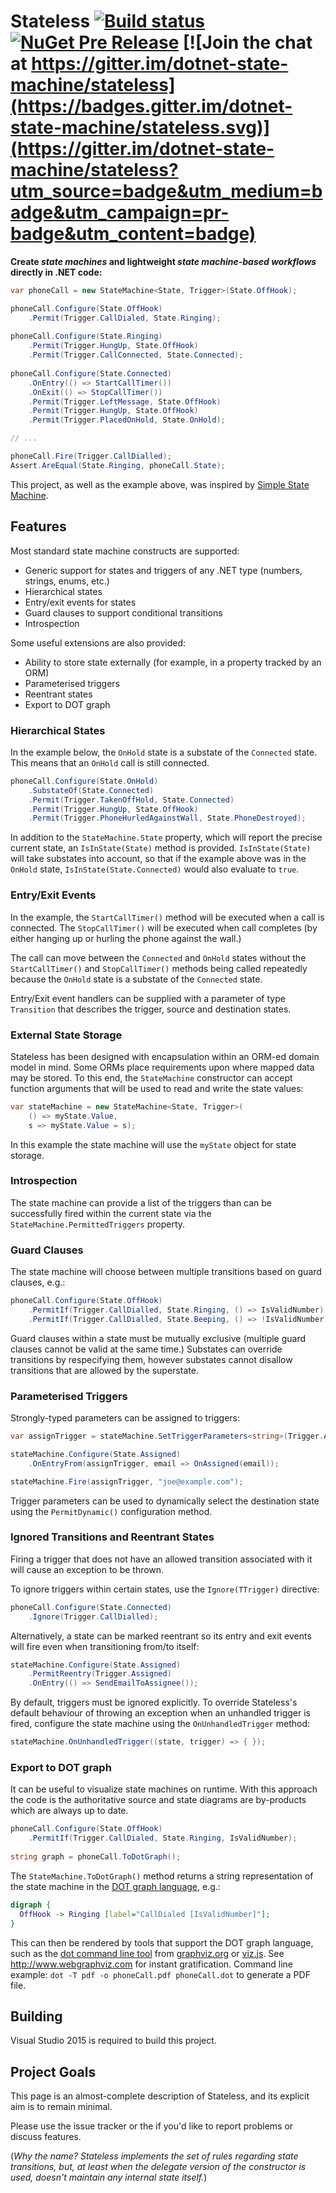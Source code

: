 # Stateless [![Build status](https://ci.appveyor.com/api/projects/status/github/dotnet-state-machine/stateless?svg=true)](https://ci.appveyor.com/project/DotnetStateMachine/stateless/branch/master) [![NuGet Pre Release](https://img.shields.io/nuget/vpre/Stateless.svg)](https://www.nuget.org/packages/stateless) [![Join the chat at https://gitter.im/dotnet-state-machine/stateless](https://badges.gitter.im/dotnet-state-machine/stateless.svg)](https://gitter.im/dotnet-state-machine/stateless?utm_source=badge&utm_medium=badge&utm_campaign=pr-badge&utm_content=badge)

**Create *state machines* and lightweight *state machine-based workflows* directly in .NET code:**

```csharp
var phoneCall = new StateMachine<State, Trigger>(State.OffHook);

phoneCall.Configure(State.OffHook)
    .Permit(Trigger.CallDialed, State.Ringing);
	
phoneCall.Configure(State.Ringing)
    .Permit(Trigger.HungUp, State.OffHook)
    .Permit(Trigger.CallConnected, State.Connected);
 
phoneCall.Configure(State.Connected)
    .OnEntry(() => StartCallTimer())
    .OnExit(() => StopCallTimer())
    .Permit(Trigger.LeftMessage, State.OffHook)
    .Permit(Trigger.HungUp, State.OffHook)
    .Permit(Trigger.PlacedOnHold, State.OnHold);

// ...

phoneCall.Fire(Trigger.CallDialled);
Assert.AreEqual(State.Ringing, phoneCall.State);
```

This project, as well as the example above, was inspired by [Simple State Machine](http://simplestatemachine.codeplex.com/).

## Features

Most standard state machine constructs are supported:

 * Generic support for states and triggers of any .NET type (numbers, strings, enums, etc.)
 * Hierarchical states
 * Entry/exit events for states
 * Guard clauses to support conditional transitions
 * Introspection

Some useful extensions are also provided:

 * Ability to store state externally (for example, in a property tracked by an ORM)
 * Parameterised triggers
 * Reentrant states
 * Export to DOT graph

### Hierarchical States

In the example below, the `OnHold` state is a substate of the `Connected` state. This means that an `OnHold` call is still connected.

```csharp
phoneCall.Configure(State.OnHold)
    .SubstateOf(State.Connected)
    .Permit(Trigger.TakenOffHold, State.Connected)
    .Permit(Trigger.HungUp, State.OffHook)
    .Permit(Trigger.PhoneHurledAgainstWall, State.PhoneDestroyed);
```

In addition to the `StateMachine.State` property, which will report the precise current state, an `IsInState(State)` method is provided. `IsInState(State)` will take substates into account, so that if the example above was in the `OnHold` state, `IsInState(State.Connected)` would also evaluate to `true`.

### Entry/Exit Events

In the example, the `StartCallTimer()` method will be executed when a call is connected. The `StopCallTimer()` will be executed when call completes (by either hanging up or hurling the phone against the wall.)

The call can move between the `Connected` and `OnHold` states without the `StartCallTimer()` and `StopCallTimer()` methods being called repeatedly because the `OnHold` state is a substate of the `Connected` state.

Entry/Exit event handlers can be supplied with a parameter of type `Transition` that describes the trigger, source and destination states.

### External State Storage

Stateless has been designed with encapsulation within an ORM-ed domain model in mind. Some ORMs place requirements upon where mapped data may be stored. To this end, the `StateMachine` constructor can accept function arguments that will be used to read and write the state values:

```csharp
var stateMachine = new StateMachine<State, Trigger>(
    () => myState.Value,
    s => myState.Value = s);
```

In this example the state machine will use the `myState` object for state storage.

### Introspection

The state machine can provide a list of the triggers than can be successfully fired within the current state via the `StateMachine.PermittedTriggers` property.

### Guard Clauses

The state machine will choose between multiple transitions based on guard clauses, e.g.:

```csharp
phoneCall.Configure(State.OffHook)
    .PermitIf(Trigger.CallDialled, State.Ringing, () => IsValidNumber)
    .PermitIf(Trigger.CallDialled, State.Beeping, () => !IsValidNumber);
```

Guard clauses within a state must be mutually exclusive (multiple guard clauses cannot be valid at the same time.) Substates can override transitions by respecifying them, however substates cannot disallow transitions that are allowed by the superstate.

### Parameterised Triggers

Strongly-typed parameters can be assigned to triggers:

```csharp
var assignTrigger = stateMachine.SetTriggerParameters<string>(Trigger.Assign);

stateMachine.Configure(State.Assigned)
    .OnEntryFrom(assignTrigger, email => OnAssigned(email));

stateMachine.Fire(assignTrigger, "joe@example.com");
```

Trigger parameters can be used to dynamically select the destination state using the `PermitDynamic()` configuration method.

### Ignored Transitions and Reentrant States

Firing a trigger that does not have an allowed transition associated with it will cause an exception to be thrown.

To ignore triggers within certain states, use the `Ignore(TTrigger)` directive:

```csharp
phoneCall.Configure(State.Connected)
    .Ignore(Trigger.CallDialled);
```

Alternatively, a state can be marked reentrant so its entry and exit events will fire even when transitioning from/to itself:

```csharp
stateMachine.Configure(State.Assigned)
    .PermitReentry(Trigger.Assigned)
    .OnEntry(() => SendEmailToAssignee());
```

By default, triggers must be ignored explicitly. To override Stateless's default behaviour of throwing an exception when an unhandled trigger is fired, configure the state machine using the `OnUnhandledTrigger` method:

```csharp
stateMachine.OnUnhandledTrigger((state, trigger) => { });
```

### Export to DOT graph

It can be useful to visualize state machines on runtime. With this approach the code is the authoritative source and state diagrams are by-products which are always up to date.
 
```csharp
phoneCall.Configure(State.OffHook)
    .PermitIf(Trigger.CallDialed, State.Ringing, IsValidNumber);
    
string graph = phoneCall.ToDotGraph();
```

The `StateMachine.ToDotGraph()` method returns a string representation of the state machine in the [DOT graph language](https://en.wikipedia.org/wiki/DOT_(graph_description_language)), e.g.:

```dot
digraph {
  OffHook -> Ringing [label="CallDialed [IsValidNumber]"];
}
```

This can then be rendered by tools that support the DOT graph language, such as the [dot command line tool](http://www.graphviz.org/doc/info/command.html) from [graphviz.org](http://www.graphviz.org) or [viz.js](https://github.com/mdaines/viz.js). See http://www.webgraphviz.com for instant gratification.
Command line example: `dot -T pdf -o phoneCall.pdf phoneCall.dot` to generate a PDF file.

## Building

Visual Studio 2015 is required to build this project.

## Project Goals

This page is an almost-complete description of Stateless, and its explicit aim is to remain minimal.

Please use the issue tracker or the if you'd like to report problems or discuss features.

(_Why the name? Stateless implements the set of rules regarding state transitions, but, at least when the delegate version of the constructor is used, doesn't maintain any internal state itself._)
